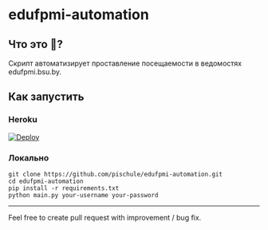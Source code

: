 # edufpmi-automation

## Что это 🤔?

Cкрипт автоматизирует проставление посещаемости в ведомостях edufpmi.bsu.by.

## Как запустить

### Heroku

[![Deploy](https://www.herokucdn.com/deploy/button.svg)](https://heroku.com/deploy)

### Локально

```shell
git clone https://github.com/pischule/edufpmi-automation.git
cd edufpmi-automation
pip install -r requirements.txt
python main.py your-username your-password
```

---

Feel free to create pull request with improvement / bug fix.
